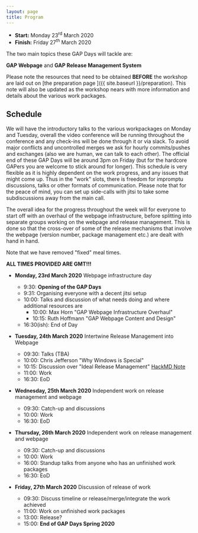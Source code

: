 ```yaml
---
layout: page
title: Program
---
```


* __Start:__ Monday 23<sup>rd</sup> March 2020
* __Finish:__ Friday 27<sup>th</sup> March 2020

The two main topics these GAP Days will tackle are:

**GAP Webpage**
and 
**GAP Release Management System**


Please note the resources that need to be obtained **BEFORE** the workshop are laid out on [the preparation page ]({{ site.baseurl }}/preparation).
This note will also be updated as the workshop nears with more information and details about the various work packages.


## Schedule
We will have the introductory talks to the various workpackages on Monday and Tuesday, overall the video conference will be running throughout the conference and any check-ins will be done through it or via slack.
To avoid major conflicts and uncontrolled merges we ask for hourly commits/pushes and exchanges (also we are human, we can talk to each other).
The official end of these GAP Days will be around 3pm on Friday (but for the hardcore GAPers you are welcome to stick around for longer). 
This schedule is very flexible as it is highly dependent on the work progress, and any issues that might come up. 
Thus in the "work" slots, there is freedom for impromptu discussions, talks or other formats of communication.
Please note that for the peace of mind, you can set up side-calls with jitsi to take some subdiscussions away from the main call.

The overall idea for the progress throughout the week will for everyone to start off with an overhaul of the webpage infrastructure, before splitting into separate groups working on the webpage and release management. 
This is done so that the cross-over of some of the release mechanisms that involve the webpage (version number, package management etc.) are dealt with hand in hand.

Note that we have removed "fixed" meal times.

**ALL TIMES PROVIDED ARE GMT!!!**
- **Monday, 23rd March 2020** Webpage infrastructure day
  - 9:30: **Opening of the GAP Days**
  - 9:31: Organising everyone with a decent jitsi setup
  - 10:00: Talks and discussion of what needs doing and where additional resources are
    - 10:00: Max Horn "GAP Webpage Infrastructure Overhaul"
    - 10:15: Ruth Hoffmann "GAP Webpage Content and Design"
  - 16:30(ish): End of Day

- **Tuesday, 24th March 2020** Intertwine Release Management into Webpage
  - 09:30: Talks (TBA)
    <!-- - 09:30: Alex Konovalov "GAP Release Process" -->
    <!-- - 09:45: Alex Konovalov "GAP Package Management" -->
  - 10:00: Chris Jefferson "Why Windows is Special"
  - 10:15: Discussion over "Ideal Release Management" [HackMD Note](https://hackmd.io/@rIiSpwN0QGCbqBK0N6bl5Q/SJHzYQar8)
  - 11:00: Work
  - 16:30: EoD

- **Wednesday, 25th March 2020** Independent work on release management and webpage
  - 09:30: Catch-up and discussions
  - 10:00: Work
  - 16:30: EoD

- **Thursday, 26th March 2020** Independent work on release management and webpage
  - 09:30: Catch-up and discussions
  - 10:00: Work
  - 16:00: Standup talks from anyone who has an unfinished work packages
  - 16:30: EoD

- **Friday, 27th March 2020** Discussion of release of work
  - 09:30: Discuss timeline or release/merge/integrate the work achieved
  - 11:00: Work on unfinished work packages
  - 13:00: Release?
  - 15:00: **End of GAP Days Spring 2020**